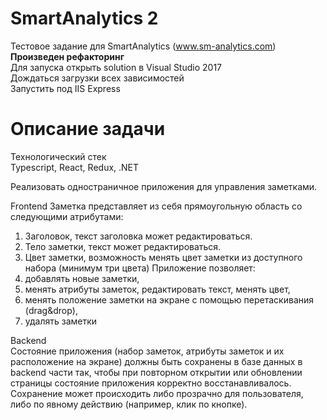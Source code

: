 # SmartAnalytics 2 
Тестовое задание для SmartAnalytics (www.sm-analytics.com)  
<b>Произведен рефакторинг</b>   
Для запуска открыть solution в Visual Studio 2017  
Дождаться загрузки всех зависимостей  
Запустить под IIS Express  

# Описание задачи

Технологический стек  
Typescript, React, Redux, .NET  
  
Реализовать одностраничное приложения для управления заметками.
  
Frontend
Заметка представляет из себя прямоугольную область со следующими атрибутами:
1.	Заголовок, текст заголовка может редактироваться.
2.	Тело заметки, текст может редактироваться.
3.	Цвет заметки, возможность менять цвет заметки из доступного набора (минимум три цвета)
Приложение позволяет:
1.	добавлять новые заметки, 
2.	менять атрибуты заметок, редактировать текст, менять цвет,
3.	менять положение заметки на экране с помощью перетаскивания (drag&drop),
4.	удалять заметки  
  
Backend  
Состояние приложения (набор заметок, атрибуты заметок и их расположение на экране) должны быть сохранены в базе данных в backend части так, чтобы при повторном открытии или обновлении страницы состояние приложения корректно восстанавливалось.
Сохранение может происходить либо прозрачно для пользователя, либо по явному действию (например, клик по кнопке).


